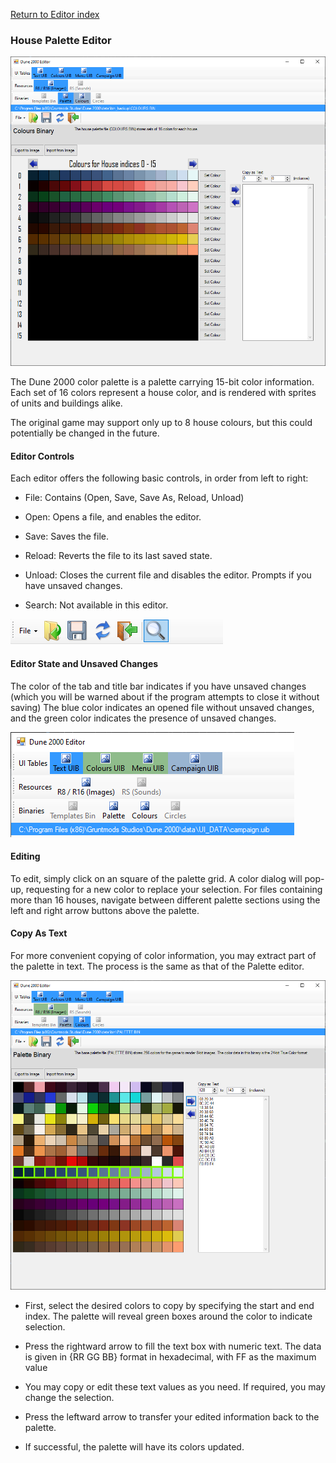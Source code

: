 
[Return to Editor index](doc/editor.md)

### House Palette Editor

![Image](doc/img/editor/binColours.png)

The Dune 2000 color palette is a palette carrying 15-bit color information. Each set of 16 colors represent a house color, and is rendered with sprites of units and buildings alike.

The original game may support only up to 8 house colours, but this could potentially be changed in the future.

#### Editor Controls

Each editor offers the following basic controls, in order from left to right:

 - File: Contains (Open, Save, Save As, Reload, Unload)

 - Open: Opens a file, and enables the editor.

 - Save: Saves the file.

 - Reload: Reverts the file to its last saved state.

 - Unload: Closes the current file and disables the editor. Prompts if you have unsaved changes.

 - Search: Not available in this editor.

![Image](doc/img/editor/editorControls.png)

#### Editor State and Unsaved Changes

The color of the tab and title bar indicates if you have unsaved changes (which you will be warned about if the program attempts to close it without saving)
The blue color indicates an opened file without unsaved changes, and the green color indicates the presence of unsaved changes.

![Image](doc/img/editor/editorStates.png)

#### Editing

To edit, simply click on an square of the palette grid. A color dialog will pop-up, requesting for a new color to replace your selection.
For files containing more than 16 houses, navigate between different palette sections using the left and right arrow buttons above the palette.

#### Copy As Text

For more convenient copying of color information, you may extract part of the palette in text. The process is the same as that of the Palette editor.

![Image](doc/img/editor/binPalette_copyAsText.png)

 - First, select the desired colors to copy by specifying the start and end index. The palette will reveal green boxes around the color to indicate selection.

 - Press the rightward arrow to fill the text box with numeric text. The data is given in {RR GG BB} format in hexadecimal, with FF as the maximum value

 - You may copy or edit these text values as you need. If required, you may change the selection.

 - Press the leftward arrow to transfer your edited information back to the palette.

 - If successful, the palette will have its colors updated.


